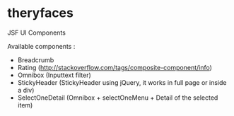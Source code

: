 theryfaces
==========

JSF UI Components

Available components :

* Breadcrumb
* Rating (http://stackoverflow.com/tags/composite-component/info)
* Omnibox (Inputtext filter)
* StickyHeader (StickyHeader using jQuery, it works in full page or inside a div)
* SelectOneDetail (Omnibox + selectOneMenu + Detail of the selected item)
